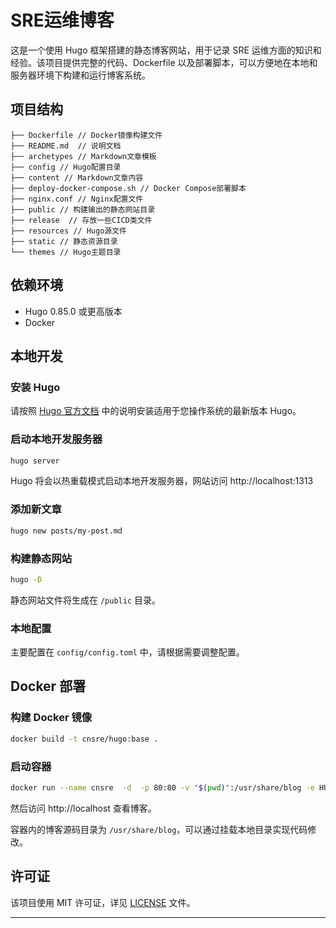 <!--
 * @Author: Wenlong Xue 
 * @Date: 2023-10-26 10:22:47
 * @LastEditors: Wenlong Xue 
 * @LastEditTime: 2023-11-06 15:06:17
 * @FilePath: /blog/README.md
 * @Description: 这是默认设置,请设置`customMade`, 打开koroFileHeader查看配置 进行设置: https://github.com/OBKoro1/koro1FileHeader/wiki/%E9%85%8D%E7%BD%AE
-->
# SRE运维博客

这是一个使用 Hugo 框架搭建的静态博客网站，用于记录 SRE 运维方面的知识和经验。该项目提供完整的代码、Dockerfile 以及部署脚本，可以方便地在本地和服务器环境下构建和运行博客系统。

## 项目结构

```
├── Dockerfile // Docker镜像构建文件
├── README.md  // 说明文档
├── archetypes // Markdown文章模板
├── config // Hugo配置目录
├── content // Markdown文章内容
├── deploy-docker-compose.sh // Docker Compose部署脚本
├── nginx.conf // Nginx配置文件
├── public // 构建输出的静态网站目录
├── release  // 存放一些CICD类文件
├── resources // Hugo源文件
├── static // 静态资源目录
└── themes // Hugo主题目录
```

## 依赖环境

- Hugo 0.85.0 或更高版本
- Docker

## 本地开发

### 安装 Hugo 

请按照 [Hugo 官方文档](https://gohugo.io/getting-started/installing/) 中的说明安装适用于您操作系统的最新版本 Hugo。

### 启动本地开发服务器

```bash
hugo server
```

Hugo 将会以热重载模式启动本地开发服务器，网站访问 http://localhost:1313 

### 添加新文章

```bash
hugo new posts/my-post.md
```

### 构建静态网站

```bash
hugo -D
```

静态网站文件将生成在 `/public` 目录。

### 本地配置

主要配置在 `config/config.toml` 中，请根据需要调整配置。

## Docker 部署

### 构建 Docker 镜像

```bash
docker build -t cnsre/hugo:base .
```

### 启动容器

```bash
docker run --name cnsre  -d  -p 80:80 -v "$(pwd)":/usr/share/blog -e HUGO_BASE_URL=http://www.cnsre.cn  cnsre/hugo:base
```  

然后访问 http://localhost 查看博客。

容器内的博客源码目录为 `/usr/share/blog`，可以通过挂载本地目录实现代码修改。

## 许可证

该项目使用 MIT 许可证，详见 [LICENSE](/LICENSE) 文件。

----------